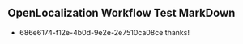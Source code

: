## OpenLocalization Workflow Test MarkDown
* 686e6174-f12e-4b0d-9e2e-2e7510ca08ce 
thanks!<!--HONumber=Feb16_HO4-->

